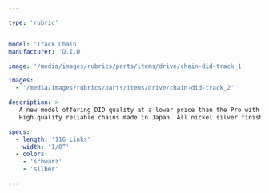 ```yaml
---

type: 'rubric'


model: 'Track Chain'
manufacturer: 'D.I.D'

image: '/media/images/rubrics/parts/items/drive/chain-did-track_1'

images: 
  - '/media/images/rubrics/parts/items/drive/chain-did-track_2'

description: >
   A new model offering DID quality at a lower price than the Pro with a choice of black or silver finish.
   High quality reliable chains made in Japan. All nickel silver finish or all black finish, both with 116 links. Includes traditional spring type master link.

specs:
  - length: '116 Links'
  - width: '1/8”' 
  - colors:
    - 'schwarz'
    - 'silber'
    
---
```

